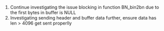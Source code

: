 1. Continue investigating the issue blocking in function BN_bin2bn due to the first bytes in buffer is NULL
2. Investigating sending header and buffer data further, ensure data has len > 4096 get sent properlly